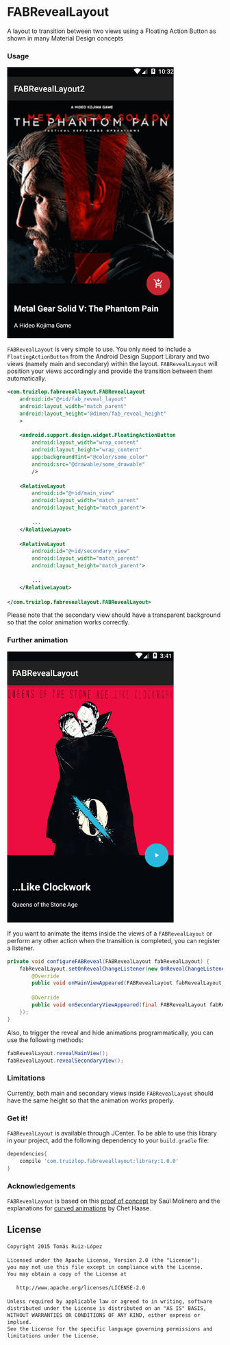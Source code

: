 # FABRevealLayout

A layout to transition between two views using a Floating Action Button as shown in many Material Design concepts

### Usage

![Sample 1](art/fabrl_mgsv.gif)

`FABRevealLayout` is very simple to use. You only need to include a `FloatingActionButton` from the Android Design Support Library and two views (namely main and secondary) within the layout. `FABRevealLayout` will position your views accordingly and provide the transition between them automatically.

``` xml
<com.truizlop.fabreveallayout.FABRevealLayout
    android:id="@+id/fab_reveal_layout"
    android:layout_width="match_parent"
    android:layout_height="@dimen/fab_reveal_height"
    >

    <android.support.design.widget.FloatingActionButton
        android:layout_width="wrap_content"
        android:layout_height="wrap_content"
        app:backgroundTint="@color/some_color"
        android:src="@drawable/some_drawable"
        />

    <RelativeLayout
        android:id="@+id/main_view"
        android:layout_width="match_parent"
        android:layout_height="match_parent">

		...
    </RelativeLayout>

    <RelativeLayout
        android:id="@+id/secondary_view"
        android:layout_width="match_parent"
        android:layout_height="match_parent">

		...
    </RelativeLayout>

</com.truizlop.fabreveallayout.FABRevealLayout>
```

Please note that the secondary view should have a transparent background so that the color animation works correctly.

### Further animation

![Sample 2](art/fabrl_qotsa.gif)

If you want to animate the items inside the views of a `FABRevealLayout` or perform any other action when the transition is completed, you can register a listener.

``` java
private void configureFABReveal(FABRevealLayout fabRevealLayout) {
    fabRevealLayout.setOnRevealChangeListener(new OnRevealChangeListener() {
        @Override
        public void onMainViewAppeared(FABRevealLayout fabRevealLayout, View mainView) {}

        @Override
        public void onSecondaryViewAppeared(final FABRevealLayout fabRevealLayout, View secondaryView) {}
    });
}
```

Also, to trigger the reveal and hide animations programmatically, you can use the following methods:

``` java
fabRevealLayout.revealMainView();
fabRevealLayout.revealSecondaryView();
```

### Limitations

Currently, both main and secondary views inside `FABRevealLayout` should have the same height so that the animation works properly.

### Get it!

`FABRevealLayout` is available through JCenter. To be able to use this library in your project, add the following dependency to your `build.gradle` file:

```groovy
dependencies{
	compile 'com.truizlop.fabreveallayout:library:1.0.0'
}
```

### Acknowledgements

`FABRevealLayout` is based on this [proof of concept](https://github.com/saulmm/Curved-Fab-Reveal-Example) by Saúl Molinero and the explanations for [curved animations](http://graphics-geek.blogspot.com.es/2012/01/curved-motion-in-android.html) by Chet Haase.

## License


    Copyright 2015 Tomás Ruiz-López

    Licensed under the Apache License, Version 2.0 (the "License");
    you may not use this file except in compliance with the License.
    You may obtain a copy of the License at

       http://www.apache.org/licenses/LICENSE-2.0

    Unless required by applicable law or agreed to in writing, software
    distributed under the License is distributed on an "AS IS" BASIS,
    WITHOUT WARRANTIES OR CONDITIONS OF ANY KIND, either express or implied.
    See the License for the specific language governing permissions and
    limitations under the License.
